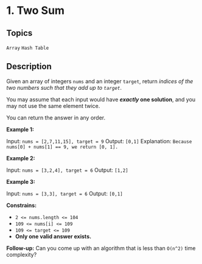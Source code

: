 # 1. Two Sum

## Topics

`Array` `Hash Table`

## Description

Given an array of integers `nums` and an integer `target`, return *indices of the two numbers such that they add up to `target`*.

You may assume that each input would have ***exactly* one solution**, and you may not use the same element twice.

You can return the answer in any order.

**Example 1:**

Input: `nums = [2,7,11,15], target = 9`
Output: `[0,1]`
Explanation: `Because nums[0] + nums[1] == 9, we return [0, 1].`

**Example 2:**

Input: `nums = [3,2,4], target = 6`
Output: `[1,2]`

**Example 3:**

Input: `nums = [3,3], target = 6`
Output: `[0,1]`

**Constrains:**

- `2 <= nums.length <= 104`
- `109 <= nums[i] <= 109`
- `109 <= target <= 109`
- **Only one valid answer exists.**
 

**Follow-up:** Can you come up with an algorithm that is less than `O(n^2)` time complexity?